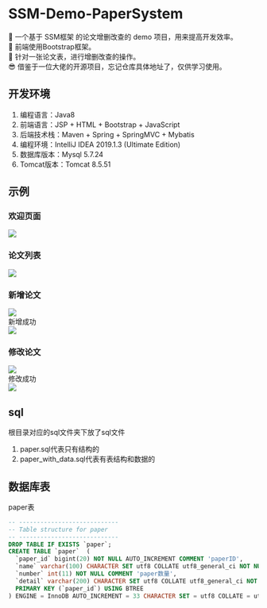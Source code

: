 # SSM-Demo-PaperSystem 
📝 一个基于 SSM框架 的论文增删改查的 demo 项目，用来提高开发效率。<br>
💯 前端使用Bootstrap框架。<br>
🏁 针对一张论文表，进行增删改查的操作。<br>
😎 借鉴于一位大佬的开源项目，忘记仓库具体地址了，仅供学习使用。
## 开发环境
1. 编程语言：Java8 
2. 前端语言：JSP + HTML + Bootstrap + JavaScript
3. 后端技术栈：Maven + Spring + SpringMVC + Mybatis 
4. 编程环境：IntelliJ IDEA 2019.1.3 (Ultimate Edition)
4. 数据库版本：Mysql 5.7.24
5. Tomcat版本：Tomcat 8.5.51
## 示例
### 欢迎页面
![](http://img.linzworld.cn/img/20201226230416.png)
### 论文列表
![](http://img.linzworld.cn/img/20201226230458.png)
### 新增论文
![](http://img.linzworld.cn/img/20201226230531.png)<br>
新增成功<br>
![](http://img.linzworld.cn/img/20201226230548.png)
### 修改论文
![](http://img.linzworld.cn/img/20201226230710.png)<br>
修改成功<br>
![](http://img.linzworld.cn/img/20201226230634.png)
## sql
根目录对应的sql文件夹下放了sql文件<br>
1. paper.sql代表只有结构的
2. paper_with_data.sql代表有表结构和数据的
## 数据库表
paper表  
```sql
-- ----------------------------
-- Table structure for paper
-- ----------------------------
DROP TABLE IF EXISTS `paper`;
CREATE TABLE `paper`  (
  `paper_id` bigint(20) NOT NULL AUTO_INCREMENT COMMENT 'paperID',
  `name` varchar(100) CHARACTER SET utf8 COLLATE utf8_general_ci NOT NULL COMMENT 'paper名称',
  `number` int(11) NOT NULL COMMENT 'paper数量',
  `detail` varchar(200) CHARACTER SET utf8 COLLATE utf8_general_ci NOT NULL COMMENT 'paper描述',
  PRIMARY KEY (`paper_id`) USING BTREE
) ENGINE = InnoDB AUTO_INCREMENT = 33 CHARACTER SET = utf8 COLLATE = utf8_general_ci COMMENT = 'paper表' ROW_FORMAT = Dynamic;
```